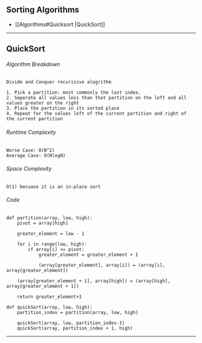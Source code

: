 
## Sorting Algorithms
- [[Algorithms#Quicksort |QuickSort]]



--- 
## QuickSort

###### Algorithm Breakdown
``` 
Divide and Conquer recurisive alogrithm

1. Pick a partition: most commonly the last index.
2. Seperate all values less than that partition on the left and all values greater on the right
3. Place the partition in its sorted place
4. Repeat for the values left of the current partition and right of the current partition
```

###### Runtime Complexity
```
Worse Case: O(N^2)
Average Case: O(NlogN)
```

###### Space Complexity
```
O(1) becuase it is an in-place sort
```

###### Code
```
def partition(array, low, high):
	pivot = array[high]
	
	greater_element = low - 1
	
	for i in range(low, high):
		if array[i] <= pivot:
			greater_element = greater_element + 1
			
			(array[greater_element], array[i]) = (array[i], array[greater_element])
	
	(array[greater_element + 1], array[high]) = (array[high], array[greater_element + 1])
	
	return greater_element+1

def quickSort(array, low, high):
	partition_index = partition(array, low, high)
	
	quickSort(array, low, partition_index-1)
	quickSort(array, partition_index + 1, high)
```



---